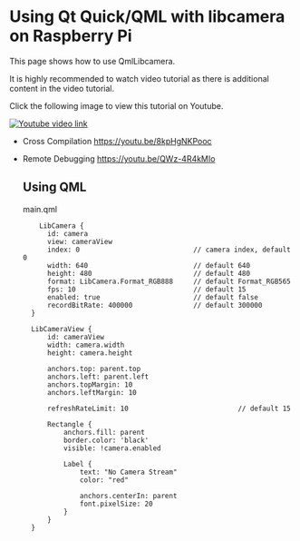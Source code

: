 # Using Qt Quick/QML with libcamera on Raspberry Pi
This page shows how to use QmlLibcamera. 

It is highly recommended to watch video tutorial as there is additional content in the video tutorial.

Click the following image to view this tutorial on Youtube.

[![Youtube video link](https://i.ytimg.com/vi/gTd6dm9ONSk/hqdefault.jpg)](//youtu.be/gTd6dm9ONSk "Youtube Video")

- Cross Compilation https://youtu.be/8kpHgNKPooc
- Remote Debugging https://youtu.be/QWz-4R4kMIo

  ## Using QML
  main.qml
  ```
      LibCamera {
        id: camera
        view: cameraView
        index: 0                            // camera index, default 0
        width: 640                          // default 640
        height: 480                         // default 480
        format: LibCamera.Format_RGB888     // default Format_RGB565
        fps: 10                             // default 15
        enabled: true                       // default false
        recordBitRate: 400000               // default 300000
    }

    LibCameraView {
        id: cameraView
        width: camera.width
        height: camera.height

        anchors.top: parent.top
        anchors.left: parent.left
        anchors.topMargin: 10
        anchors.leftMargin: 10

        refreshRateLimit: 10                           // default 15

        Rectangle {
            anchors.fill: parent
            border.color: 'black'
            visible: !camera.enabled

            Label {
                text: "No Camera Stream"
                color: "red"

                anchors.centerIn: parent
                font.pixelSize: 20
            }
        }
    }
  ```
